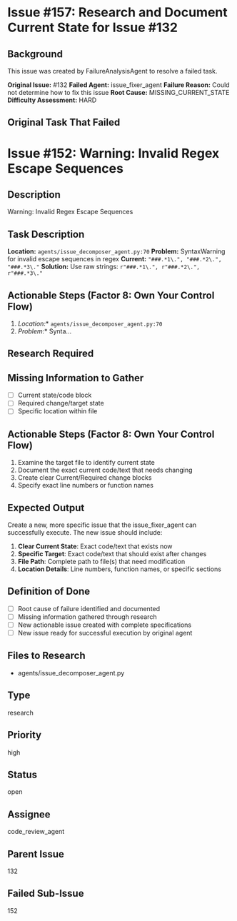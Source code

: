 # Issue #157: Research and Document Current State for Issue #132

## Background
This issue was created by FailureAnalysisAgent to resolve a failed task.

**Original Issue:** #132
**Failed Agent:** issue_fixer_agent
**Failure Reason:** Could not determine how to fix this issue
**Root Cause:** MISSING_CURRENT_STATE
**Difficulty Assessment:** HARD

## Original Task That Failed
# Issue #152: Warning: Invalid Regex Escape Sequences

## Description
Warning: Invalid Regex Escape Sequences

## Task Description  
**Location:** `agents/issue_decomposer_agent.py:70`
**Problem:** SyntaxWarning for invalid escape sequences in regex
**Current:** `"###.*1\.", "###.*2\.", "###.*3\."`
**Solution:** Use raw strings: `r"###.*1\.", r"###.*2\.", r"###.*3\."`

## Actionable Steps (Factor 8: Own Your Control Flow)
1. *Location:** `agents/issue_decomposer_agent.py:70`
2. *Problem:** Synta...

## Research Required
## Missing Information to Gather
- [ ] Current state/code block
- [ ] Required change/target state
- [ ] Specific location within file

## Actionable Steps (Factor 8: Own Your Control Flow)
1. Examine the target file to identify current state
2. Document the exact current code/text that needs changing
3. Create clear Current/Required change blocks
4. Specify exact line numbers or function names

## Expected Output
Create a new, more specific issue that the issue_fixer_agent can successfully execute. The new issue should include:

1. **Clear Current State**: Exact code/text that exists now
2. **Specific Target**: Exact code/text that should exist after changes
3. **File Path**: Complete path to file(s) that need modification
4. **Location Details**: Line numbers, function names, or specific sections

## Definition of Done
- [ ] Root cause of failure identified and documented
- [ ] Missing information gathered through research
- [ ] New actionable issue created with complete specifications
- [ ] New issue ready for successful execution by original agent

## Files to Research
- agents/issue_decomposer_agent.py

## Type
research

## Priority
high

## Status
open

## Assignee
code_review_agent

## Parent Issue
132

## Failed Sub-Issue
152
